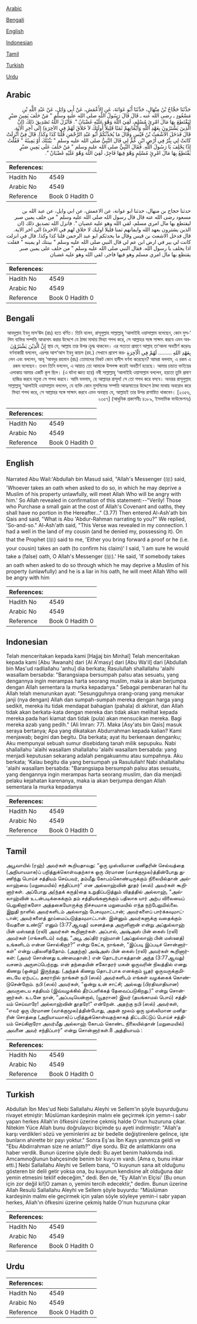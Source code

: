 [Arabic](#arabic)

[Bengali](#bengali)

[English](#english)

[Indonesian](#indonesian)

[Tamil](#tamil)

[Turkish](#turkish)

[Urdu](#urdu)

## Arabic


<div dir="rtl" lang="ar" style={{fontSize:'larger',backgroundColor:'#f8f9fa',padding:20}}>
حَدَّثَنَا حَجَّاجُ بْنُ مِنْهَالٍ، حَدَّثَنَا أَبُو عَوَانَةَ، عَنِ الأَعْمَشِ، عَنْ أَبِي وَائِلٍ، عَنْ عَبْدِ اللَّهِ بْنِ مَسْعُودٍ ـ رضى الله عنه ـ قَالَ قَالَ رَسُولُ اللَّهِ صلى الله عليه وسلم ‏"‏ مَنْ حَلَفَ يَمِينَ صَبْرٍ لِيَقْتَطِعَ بِهَا مَالَ امْرِئٍ مُسْلِمٍ، لَقِيَ اللَّهَ وَهْوَ عَلَيْهِ غَضْبَانُ ‏"‏‏.‏ فَأَنْزَلَ اللَّهُ تَصْدِيقَ ذَلِكَ ‏(‏إِنَّ الَّذِينَ يَشْتَرُونَ بِعَهْدِ اللَّهِ وَأَيْمَانِهِمْ ثَمَنًا قَلِيلاً أُولَئِكَ لاَ خَلاَقَ لَهُمْ فِي الآخِرَةِ‏)‏ إِلَى آخِرِ الآيَةِ‏.‏ قَالَ فَدَخَلَ الأَشْعَثُ بْنُ قَيْسٍ وَقَالَ مَا يُحَدِّثُكُمْ أَبُو عَبْدِ الرَّحْمَنِ قُلْنَا كَذَا وَكَذَا‏.‏ قَالَ فِيَّ أُنْزِلَتْ كَانَتْ لِي بِئْرٌ فِي أَرْضِ ابْنِ عَمٍّ لِي قَالَ النَّبِيُّ صلى الله عليه وسلم ‏"‏ بَيِّنَتُكَ أَوْ يَمِينُهُ ‏"‏ فَقُلْتُ إِذًا يَحْلِفَ يَا رَسُولَ اللَّهِ‏.‏ فَقَالَ النَّبِيُّ صلى الله عليه وسلم ‏"‏ مَنْ حَلَفَ عَلَى يَمِينِ صَبْرٍ يَقْتَطِعُ بِهَا مَالَ امْرِئٍ مُسْلِمٍ وَهْوَ فِيهَا فَاجِرٌ، لَقِيَ اللَّهَ وَهْوَ عَلَيْهِ غَضْبَانٌ ‏"‏‏.‏
</div>
<div style={{backgroundColor:'#f8f9fa',padding:20, marginBottom: 10}}><table> <thead> <tr> <th>References:</th> <th></th> </tr> </thead> <tbody><tr><td>Hadith No</td><td>4549</td></tr><tr><td>Arabic No</td><td>4549</td></tr><tr><td>Reference</td><td>Book 0 Hadith 0</td></tr></tbody></table></div>


<div dir="rtl" lang="ar" style={{fontSize:'larger',backgroundColor:'#f8f9fa',padding:20}}>
حدثنا حجاج بن منهال، حدثنا ابو عوانة، عن الاعمش، عن ابي وايل، عن عبد الله بن مسعود رضى الله عنه قال قال رسول الله صلى الله عليه وسلم " من حلف يمين صبر ليقتطع بها مال امري مسلم، لقي الله وهو عليه غضبان ". فانزل الله تصديق ذلك (ان الذين يشترون بعهد الله وايمانهم ثمنا قليلا اوليك لا خلاق لهم في الاخرة) الى اخر الاية. قال فدخل الاشعث بن قيس وقال ما يحدثكم ابو عبد الرحمن قلنا كذا وكذا. قال في انزلت كانت لي بير في ارض ابن عم لي قال النبي صلى الله عليه وسلم " بينتك او يمينه " فقلت اذا يحلف يا رسول الله. فقال النبي صلى الله عليه وسلم " من حلف على يمين صبر يقتطع بها مال امري مسلم وهو فيها فاجر، لقي الله وهو عليه غضبان
</div>
<div style={{backgroundColor:'#f8f9fa',padding:20, marginBottom: 10}}><table> <thead> <tr> <th>References:</th> <th></th> </tr> </thead> <tbody><tr><td>Hadith No</td><td>4549</td></tr><tr><td>Arabic No</td><td>4549</td></tr><tr><td>Reference</td><td>Book 0 Hadith 0</td></tr></tbody></table></div>

## Bengali


<div dir="rtl" lang="bn" style={{fontSize:'larger',backgroundColor:'#f8f9fa',padding:20}}>
‘আবদুল্লাহ ইবনু মাস‘ঊদ (রাঃ) হতে বর্ণিত। তিনি বলেন, রাসূলুল্লাহ সাল্লাল্লাহু ‘আলাইহি ওয়াসাল্লাম বলেছেন, কোন মুসলিম ব্যক্তির সম্পত্তি আত্মসাৎ করার উদ্দেশে যে ঠান্ডা মাথায় মিথ্যা শপথ করে, সে আল্লাহর সঙ্গে সাক্ষাৎ করবে এমন অবস্থায় যে, আল্লাহ তার উপর ক্রুদ্ধ থাকবেন। এর সত্যতা প্রমাণে আল্লাহ তা‘আলা অবতীর্ণ করেনঃ إِنَّ الَّذِيْنَ يَشْتَرُوْنَ بِعَهْدِ اللهِ ......... لَهُمْ فِي الْآخِرَةِ বর্ণনাকারী বললেন, এরপর আশ‘আস ইবনু কায়স (রহ.) সেখানে প্রবেশ করলেন এবং বললেন, আবূ ‘আবদুর রহমান (রাঃ) তোমাদের নিকট কোন হাদীস বর্ণনা করেছেন? আমরা বললাম, এ রকম এ রকম বলেছেন। তখন তিনি বললেন, এ আয়াত তো আমাকে উপলক্ষ করেই অবতীর্ণ হয়েছে। আমার চাচাত ভাইয়ের এলাকায় আমার একটি কূপ ছিল। (এ ঘটনা জ্ঞাত হয়ে) নবী সাল্লাল্লাহু ‘আলাইহি ওয়াসাল্লাম বললেন, হয়তো তুমি প্রমাণ হাজির করবে নতুবা সে শপথ করবে। আমি বললাম, হে আল্লাহর রাসূল! সে তো শপথ করে বসবে। অনন্তর রাসূলুল্লাহ সাল্লাল্লাহু ‘আলাইহি ওয়াসাল্লাম বললেন, যে ব্যক্তি কোন মুসলিমের সম্পত্তি আত্মসাতের উদ্দেশে ঠান্ডা মাথায় অবরোধ করে মিথ্যা শপথ করে, সে আল্লাহর সঙ্গে সাক্ষাৎ করবে এমন অবস্থায় যে, আল্লাহই তার উপর রাগান্বিত থাকবেন। [২৩৫৬, ২৩৫৭] (আধুনিক প্রকাশনীঃ ৪১৮৯, ইসলামিক ফাউন্ডেশনঃ)
</div>
<div style={{backgroundColor:'#f8f9fa',padding:20, marginBottom: 10}}><table> <thead> <tr> <th>References:</th> <th></th> </tr> </thead> <tbody><tr><td>Hadith No</td><td>4549</td></tr><tr><td>Arabic No</td><td>4549</td></tr><tr><td>Reference</td><td>Book 0 Hadith 0</td></tr></tbody></table></div>

## English


<div dir="ltr" lang="en" style={{fontSize:'larger',backgroundColor:'#f8f9fa',padding:20}}>
Narrated Abu Wail:'Abdullah bin Masud said, "Allah's Messenger (ﷺ) said, 'Whoever takes an oath when asked to do so, in which he may deprive a Muslim of his property unlawfully, will meet Allah Who will be angry with him.' So Allah revealed in confirmation of this statement:--"Verily! Those who Purchase a small gain at the cost of Allah's Covenant and oaths, they shall have no portion in the Hereafter..." (3.77) Then entered Al-Ash'ath bin Qais and said, "What is Abu 'Abdur-Rahman narrating to you?" We replied, 'So-and-so." Al-Ash'ath said, "This Verse was revealed in my connection. I had a well in the land of my cousin (and he denied my, possessing it). On that the Prophet (ﷺ) said to me, 'Either you bring forward a proof or he (i.e. your cousin) takes an oath (to confirm his claim)' I said, 'I am sure he would take a (false) oath, O Allah's Messenger (ﷺ).' He said, 'If somebody takes an oath when asked to do so through which he may deprive a Muslim of his property (unlawfully) and he is a liar in his oath, he will meet Allah Who will be angry with him
</div>
<div style={{backgroundColor:'#f8f9fa',padding:20, marginBottom: 10}}><table> <thead> <tr> <th>References:</th> <th></th> </tr> </thead> <tbody><tr><td>Hadith No</td><td>4549</td></tr><tr><td>Arabic No</td><td>4549</td></tr><tr><td>Reference</td><td>Book 0 Hadith 0</td></tr></tbody></table></div>

## Indonesian


<div dir="ltr" lang="id" style={{fontSize:'larger',backgroundColor:'#f8f9fa',padding:20}}>
Telah menceritakan kepada kami [Hajjaj bin Minhal] Telah menceritakan kepada kami [Abu 'Awanah] dari [Al A'masy] dari [Abu Wa'il] dari [Abdullah bin Mas'ud radliallahu 'anhu] dia berkata; Rasulullah shallallahu 'alaihi wasallam bersabda: "Barangsiapa bersumpah palsu atas sesuatu, yang dengannya ingin merampas harta seorang muslim, maka ia akan berjumpa dengan Allah sementara Ia murka kepadanya." Sebagai pembenaran hal itu Allah telah menurunkan ayat: "Sesungguhnya orang-orang yang menukar janji (nya dengan) Allah dan sumpah-sumpah mereka dengan harga yang sedikit, mereka itu tidak mendapat bahagian (pahala) di akhirat, dan Allah tidak akan berkata-kata dengan mereka dan tidak akan melihat kepada mereka pada hari kiamat dan tidak (pula) akan mensucikan mereka. Bagi mereka azab yang pedih." (Ali Imran: 77). Maka [Asy'ats bin Qais] masuk seraya bertanya; Apa yang dikatakan Abdurrahman kepada kalian? Kami menjawab; begini dan begitu. Dia berkata; ayat itu berkenaan denganku; Aku mempunyai sebuah sumur disebidang tanah milik sepupuku. Nabi shallallahu 'alaihi wasallam shallallahu 'alaihi wasallam bersabda: yang menjadi keputusan sekarang adalah pengakuanmu atau sumpahnya. Aku berkata; 'Kalau begitu dia yang bersumpah ya Rasulullah! Nabi shallallahu 'alaihi wasallam bersabda: "Barangsiapa bersumpah palsu atas sesuatu, yang dengannya ingin merampas harta seorang muslim, dan dia menjadi pelaku kejahatan karenanya, maka ia akan berjumpa dengan Allah sementara Ia murka kepadanya
</div>
<div style={{backgroundColor:'#f8f9fa',padding:20, marginBottom: 10}}><table> <thead> <tr> <th>References:</th> <th></th> </tr> </thead> <tbody><tr><td>Hadith No</td><td>4549</td></tr><tr><td>Arabic No</td><td>4549</td></tr><tr><td>Reference</td><td>Book 0 Hadith 0</td></tr></tbody></table></div>

## Tamil


<div dir="ltr" lang="ta" style={{fontSize:'larger',backgroundColor:'#f8f9fa',padding:20}}>
அபூவாயில் (ரஹ்) அவர்கள் கூறியதாவது: “ஒரு முஸ்லிமான மனிதரின் செல்வத்தை (அநியாயமாக)ப் பறித்துக்கொள்வதற்காக ஒரு பிரமாண (வாக்குமூல)த்தின்போது துணிந்து பொய்ச் சத்தியம் செய்பவர், தம்மீது கோபம்கொண்டிருக்கும் நிலையில்தான் அல்லாஹ்வை (மறுமையில்) சந்திப்பார்” என அல்லாஹ்வின் தூதர் (ஸல்) அவர்கள் கூறினார்கள். அப்போது அ(ந்தக் கருத்)தை உறுதிப்படுத்தும் விதத்தில் அல்லாஹ், “அல்லாஹ்வின் உடன்படிக்கைக்கும் தம் சத்தியங்களுக்கும் பதிலாக யார் அற்ப விலையைப் பெறுகிறார்களோ அத்தகையோருக்கு நிச்சயமாக மறுமையில் எந்த நற்பேறுமில்லை. இறுதி நாளில் அவர்களிடம் அல்லாஹ் பேசவுமாட்டான்; அவர்களைப் பார்க்கவுமாட்டான்; அவர்களைத் தூய்மைப்படுத்தவுமாட்டான். இன்னும் அவர்களுக்கு வதைக்கும் வேதனை உண்டு” எனும் (3:77ஆவது) வசனத்தை அருளினான் என்று அப்துல்லாஹ் பின் மஸ்ஊத் (ரலி) அவர்கள் கூறினார்கள். அப்பால், அஷ்அஸ் பின் கைஸ் (ரலி) அவர்கள் (எங்களிடம்) வந்து, “அபூ அப்திர் ரஹ்மான் (அப்துல்லாஹ் பின் மஸ்ஊத்) உங்களிடம் என்ன சொல்கிறார்?” என்று கேட்க, நாங்கள், “இப்படி இப்படிச் சொன்னார்கள்” என்று பதிலளித்தோம். (அதற்கு) அஷ்அஸ் பின் கைஸ் (ரலி) அவர்கள் கூறினார்கள்: (அவர் சொன்னது உண்மைதான்.) என் தொடர்பாகத்தான் அந்த (3:77ஆவது) வசனம் அருளப்பெற்றது. என் தந்தையின் சகோதரர் மகன் ஒருவரின் நிலத்தில் எனது கிணறு (ஒன்று) இருந்தது. (அந்தக் கிணறு தொடர்பாக எனக்கும் யூதர் ஒருவருக்குமிடையே ஏற்பட்ட தகராறில் நாங்கள் நபி (ஸல்) அவர்களிடம் எங்கள் வழக்கைக் கொண்டுசென்றோம். நபி (ஸல்) அவர்கள், “ஒன்று உன் சாட்சி; அல்லது (பிரதிவாதியான) அவருடைய சத்தியம் (இவ்வழக்கில் தீர்ப்பளிக்கத் தேவைப்படுகிறது.)” என்று சொன்னார்கள். உடனே நான், “அப்படியென்றால், (யூதரான) இவர் (தயங்காமல் பொய்) சத்தியம் செய்வாரே! அல்லாஹ்வின் தூதரே!” என்றேன். அதற்கு நபி (ஸல்) அவர்கள், “எவர் ஒரு பிரமாண (வாக்குமூல)த்தின்போது, அதன் மூலம் ஒரு முஸ்லிமான மனிதரின் சொத்தை (அநியாயமாக)ப் பறித்துக்கொள்வதற்காகத் திட்டமிட்டுப் பொய்ச் சத்தியம் செய்கிறாரோ அவர்மீது அல்லாஹ் கோபம் கொண்ட நிலையில்தான் (மறுமையில்) அவனை அவர் சந்திப்பார்” என்று சொன்னார்கள்.8 அத்தியாயம் :
</div>
<div style={{backgroundColor:'#f8f9fa',padding:20, marginBottom: 10}}><table> <thead> <tr> <th>References:</th> <th></th> </tr> </thead> <tbody><tr><td>Hadith No</td><td>4549</td></tr><tr><td>Arabic No</td><td>4549</td></tr><tr><td>Reference</td><td>Book 0 Hadith 0</td></tr></tbody></table></div>

## Turkish


<div dir="ltr" lang="tr" style={{fontSize:'larger',backgroundColor:'#f8f9fa',padding:20}}>
Abdullah İbn Mes'ud Nebi Sallallahu Aleyhi ve Sellem'in şöyle buyurduğunu rivayet etmiştir: Müslüman kardeşinin malını ele geçirmek için yemın-i sabr yapan herkes Allah'ın öfkesini üzerine çekmiş halde O'nun huzuruna çıkar. Nitekim Yüce Allah bunu doğrulayıcı biçimde şu ayeti indirmiştir: "Allah'a karşı verdikleri sözü ve yeminlerini az bir bedelle değiştirenlere gelince, işte bunların ahirette bir payı yoktur." Sonra Eş'as İbn Kays yanımıza geldi ve "Ebu Abdirrahman size ne anlattı?" diye sordu. Biz de anlattıklarını ona haber verdik. Bunun üzerine şöyle dedi: Bu ayet benim hakkımda indi. Amcamınoğlunun bahçesinde benim bir kuyu m vardı. [Ama o, bunu inkar etti.] Nebi Sallallahu Aleyhi ve Sellem bana, "O kuyunun sana ait olduğunu gösteren bir delil getir yoksa ona, bu kuyunun kendisine aİt olduğuna dair yemin etmesini teklif edeceğim," dedi. Ben de, "Ey Allah'ın Elçisi' [Bu onun için zor değil ki!]O zaman o, yemini tercih edecektir," dedim. Bunun üzerine Allah Resulü Sallallahu Aleyhi ve Sellem şöyle buyurdu: "Müslüman kardeşinin malmı ele geçirmek için yalan söyle söyleye yemin-i sabr yapan herkes, Aliah'ın öfkesini üzerine çekmiş halde O'nun huzuruna çıkar
</div>
<div style={{backgroundColor:'#f8f9fa',padding:20, marginBottom: 10}}><table> <thead> <tr> <th>References:</th> <th></th> </tr> </thead> <tbody><tr><td>Hadith No</td><td>4549</td></tr><tr><td>Arabic No</td><td>4549</td></tr><tr><td>Reference</td><td>Book 0 Hadith 0</td></tr></tbody></table></div>

## Urdu


<div dir="rtl" lang="ur" style={{fontSize:'larger',backgroundColor:'#f8f9fa',padding:20}}>

</div>
<div style={{backgroundColor:'#f8f9fa',padding:20, marginBottom: 10}}><table> <thead> <tr> <th>References:</th> <th></th> </tr> </thead> <tbody><tr><td>Hadith No</td><td>4549</td></tr><tr><td>Arabic No</td><td>4549</td></tr><tr><td>Reference</td><td>Book 0 Hadith 0</td></tr></tbody></table></div>